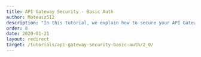 ```yaml
---
title: API Gateway Security - Basic Auth
author: Mateusz512
description: "In this tutorial, we explain how to secure your API Gateway using Basic Auth."
order: 8
date: 2020-01-21
layout: redirect
target: /tutorials/api-gateway-security-basic-auth/2_0/
---
```

